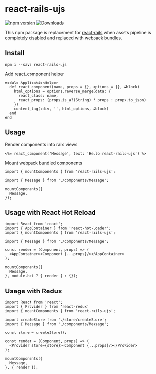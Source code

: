 # react-rails-ujs

[![npm version](https://badge.fury.io/js/react-rails-ujs.svg)](http://badge.fury.io/js/react-rails-ujs)
[![Downloads](http://img.shields.io/npm/dm/react-rails-ujs.svg)](https://npmjs.org/package/react-rails-ujs)

This npm package is replacement for [react-rails](https://github.com/reactjs/react-rails)
when assets pipeline is completely disabled and replaced with webpack bundles.

## Install

    npm i --save react-rails-ujs

Add react_component helper

    module ApplicationHelper
      def react_component(name, props = {}, options = {}, &block)
        html_options = options.reverse_merge(data: {
          react_class: name,
          react_props: (props.is_a?(String) ? props : props.to_json)
        })
        content_tag(:div, '', html_options, &block)
      end
    end

## Usage

Render components into rails views

    <%= react_component('Message', text: 'Hello react-rails-ujs') %>

Mount webpack bundled components

    import { mountComponents } from 'react-rails-ujs';
    
    import { Message } from './components/Message';
    
    mountComponents({
      Message,
    });

## Usage with React Hot Reload

    import React from 'react';
    import { AppContainer } from 'react-hot-loader';
    import { mountComponents } from 'react-rails-ujs';

    import { Message } from './components/Message';

    const render = (Component, props) => (
      <AppContainer><Component {...props}/></AppContainer>
    );

    mountComponents({
      Message,
    }, module.hot ? { render } : {});

## Usage with Redux

    import React from 'react';
    import { Provider } from 'react-redux'
    import { mountComponents } from 'react-rails-ujs';

    import createStore from './store/createStore';
    import { Message } from './components/Message';

    const store = createStore();

    const render = (Component, props) => (
      <Provider store={store}><Component {...props}/></Provider>
    );

    mountComponents({
      Message,
    }, { render });
